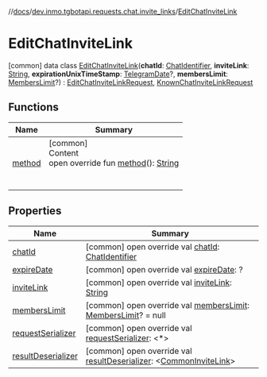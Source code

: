 //[docs](../../../index.md)/[dev.inmo.tgbotapi.requests.chat.invite_links](../index.md)/[EditChatInviteLink](index.md)



# EditChatInviteLink  
 [common] data class [EditChatInviteLink](index.md)(**chatId**: [ChatIdentifier](../../dev.inmo.tgbotapi.types/-chat-identifier/index.md), **inviteLink**: [String](https://kotlinlang.org/api/latest/jvm/stdlib/kotlin/-string/index.html), **expirationUnixTimeStamp**: [TelegramDate](../../dev.inmo.tgbotapi.types/-telegram-date/index.md)?, **membersLimit**: [MembersLimit](../../dev.inmo.tgbotapi.types/index.md#%5Bdev.inmo.tgbotapi.types%2FMembersLimit%2F%2F%2FPointingToDeclaration%2F%5D%2FClasslikes%2F625018081)?) : [EditChatInviteLinkRequest](../../dev.inmo.tgbotapi.requests.chat.abstracts/-edit-chat-invite-link-request/index.md), [KnownChatInviteLinkRequest](../../dev.inmo.tgbotapi.requests.chat.abstracts/-known-chat-invite-link-request/index.md)   


## Functions  
  
|  Name |  Summary | 
|---|---|
| <a name="dev.inmo.tgbotapi.requests.chat.invite_links/EditChatInviteLink/method/#/PointingToDeclaration/"></a>[method](method.md)| <a name="dev.inmo.tgbotapi.requests.chat.invite_links/EditChatInviteLink/method/#/PointingToDeclaration/"></a>[common]  <br>Content  <br>open override fun [method](method.md)(): [String](https://kotlinlang.org/api/latest/jvm/stdlib/kotlin/-string/index.html)  <br><br><br>|


## Properties  
  
|  Name |  Summary | 
|---|---|
| <a name="dev.inmo.tgbotapi.requests.chat.invite_links/EditChatInviteLink/chatId/#/PointingToDeclaration/"></a>[chatId](chat-id.md)| <a name="dev.inmo.tgbotapi.requests.chat.invite_links/EditChatInviteLink/chatId/#/PointingToDeclaration/"></a> [common] open override val [chatId](chat-id.md): [ChatIdentifier](../../dev.inmo.tgbotapi.types/-chat-identifier/index.md)   <br>|
| <a name="dev.inmo.tgbotapi.requests.chat.invite_links/EditChatInviteLink/expireDate/#/PointingToDeclaration/"></a>[expireDate](expire-date.md)| <a name="dev.inmo.tgbotapi.requests.chat.invite_links/EditChatInviteLink/expireDate/#/PointingToDeclaration/"></a> [common] open override val [expireDate](expire-date.md): ?   <br>|
| <a name="dev.inmo.tgbotapi.requests.chat.invite_links/EditChatInviteLink/inviteLink/#/PointingToDeclaration/"></a>[inviteLink](invite-link.md)| <a name="dev.inmo.tgbotapi.requests.chat.invite_links/EditChatInviteLink/inviteLink/#/PointingToDeclaration/"></a> [common] open override val [inviteLink](invite-link.md): [String](https://kotlinlang.org/api/latest/jvm/stdlib/kotlin/-string/index.html)   <br>|
| <a name="dev.inmo.tgbotapi.requests.chat.invite_links/EditChatInviteLink/membersLimit/#/PointingToDeclaration/"></a>[membersLimit](members-limit.md)| <a name="dev.inmo.tgbotapi.requests.chat.invite_links/EditChatInviteLink/membersLimit/#/PointingToDeclaration/"></a> [common] open override val [membersLimit](members-limit.md): [MembersLimit](../../dev.inmo.tgbotapi.types/index.md#%5Bdev.inmo.tgbotapi.types%2FMembersLimit%2F%2F%2FPointingToDeclaration%2F%5D%2FClasslikes%2F625018081)? = null   <br>|
| <a name="dev.inmo.tgbotapi.requests.chat.invite_links/EditChatInviteLink/requestSerializer/#/PointingToDeclaration/"></a>[requestSerializer](request-serializer.md)| <a name="dev.inmo.tgbotapi.requests.chat.invite_links/EditChatInviteLink/requestSerializer/#/PointingToDeclaration/"></a> [common] open override val [requestSerializer](request-serializer.md): <*>   <br>|
| <a name="dev.inmo.tgbotapi.requests.chat.invite_links/EditChatInviteLink/resultDeserializer/#/PointingToDeclaration/"></a>[resultDeserializer](index.md#%5Bdev.inmo.tgbotapi.requests.chat.invite_links%2FEditChatInviteLink%2FresultDeserializer%2F%23%2FPointingToDeclaration%2F%5D%2FProperties%2F625018081)| <a name="dev.inmo.tgbotapi.requests.chat.invite_links/EditChatInviteLink/resultDeserializer/#/PointingToDeclaration/"></a> [common] open override val [resultDeserializer](index.md#%5Bdev.inmo.tgbotapi.requests.chat.invite_links%2FEditChatInviteLink%2FresultDeserializer%2F%23%2FPointingToDeclaration%2F%5D%2FProperties%2F625018081): <[CommonInviteLink](../../dev.inmo.tgbotapi.types/-common-invite-link/index.md)>   <br>|

